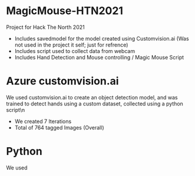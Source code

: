 # MagicMouse-HTN2021
Project for Hack The North 2021

- Includes savedmodel for the model created using Customvision.ai (Was not used in the project it self; just for refrence)
- Includes script used to collect data from webcam
- Includes Hand Detection and Mouse controlling / Magic Mouse Script

# Azure customvision.ai
We used customvision.ai to create an object detection model, and was trained to detect hands using a custom dataset, collected using a python script\n
- We created 7 Iterations
- Total of 764 tagged Images (Overall)

# Python
We used 
